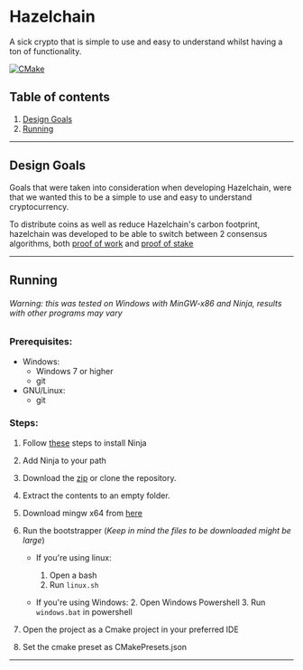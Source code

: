 # Hazelchain

A sick crypto that is simple to use and easy to understand whilst having a ton of functionality.

[![CMake](https://github.com/Shadow2ube/Hazelchain/actions/workflows/cmake.yml/badge.svg)](https://github.com/Shadow2ube/Hazelchain/actions/workflows/cmake.yml)

## Table of contents

1. [Design Goals](#Design-Goals)
2. [Running](#Running)

---

## Design Goals

Goals that were taken into consideration when developing Hazelchain, were that we wanted this to be a simple to use and
easy to understand cryptocurrency.

To distribute coins as well as reduce Hazelchain's carbon footprint, hazelchain was developed to be able to switch
between 2 consensus algorithms, both [proof of work](https://www.investopedia.com/terms/p/proof-work.asp)
and [proof of stake](https://www.investopedia.com/terms/p/proof-stake-pos.asp)

---

## Running

###### Warning: this was tested on Windows with MinGW-x86 and Ninja, results with other programs may vary

### Prerequisites:

- Windows:
    - Windows 7 or higher
    - git
- GNU/Linux:
    - git

### Steps:

1. Follow [these](https://github.com/ninja-build/ninja/wiki/Pre-built-Ninja-packages) steps to install Ninja
2. Add Ninja to your path
3. Download the [zip](https://github.com/Shadow2ube/Hazelchain/archive/refs/heads/master.zip) or clone the repository.
4. Extract the contents to an empty folder.
5. Download mingw x64
   from [here](https://sourceforge.net/projects/mingw-w64/files/Toolchains%20targetting%20Win32/Personal%20Builds/mingw-builds/installer/mingw-w64-install.exe/download)
6. Run the bootstrapper (*Keep in mind the files to be downloaded might be large*)
    - If you're using linux:
        1. Open a bash
        2. Run `linux.sh`

    - If you're using Windows:
        2. Open Windows Powershell
        3. Run `windows.bat` in powershell

7. Open the project as a Cmake project in your preferred IDE
8. Set the cmake preset as CMakePresets.json

---
